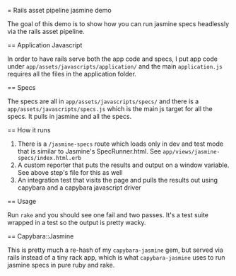 = Rails asset pipeline jasmine demo

The goal of this demo is to show how you can run jasmine specs headlessly via the rails asset pipeline.

== Application Javascript

In order to have rails serve both the app code and specs, I put app code under `app/assets/javascripts/application/` and the main `application.js` requires all the files in the application folder.

== Specs

The specs are all in `app/assets/javascripts/specs/` and there is a `app/assets/javascripts/specs.js` which is the main js target for all the specs. It pulls in jasmine and all the specs.


== How it runs

1. There is a `/jasmine-specs` route which loads only in dev and test mode that is similar to Jasmine's SpecRunner.html. See `app/views/jasmine-specs/index.html.erb`
2. A custom reporter that puts the results and output on a window variable. See above step's file for this as well
3. An integration test that visits the page and pulls the results out using capybara and a capybara javascript driver


== Usage

Run `rake` and you should see one fail and two passes. It's a test suite wrapped in a test so the output is pretty wacky.


== Capybara::Jasmine

This is pretty much a re-hash of my `capybara-jasmine` gem, but served via rails instead of a tiny rack app, which is what `capybara-jasmine` uses to run jasmine specs in pure ruby and rake.
